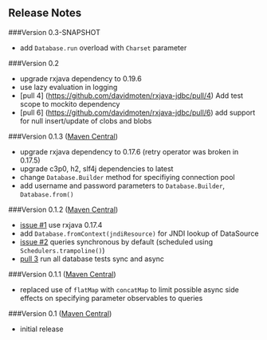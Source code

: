 Release Notes
---------------
###Version 0.3-SNAPSHOT
* add ```Database.run``` overload with ```Charset``` parameter

###Version 0.2
* upgrade rxjava dependency to 0.19.6
* use lazy evaluation in logging
* [pull 4] (https://github.com/davidmoten/rxjava-jdbc/pull/4) Add test scope to mockito dependency
* [pull 6] (https://github.com/davidmoten/rxjava-jdbc/pull/6) add support for null insert/update of clobs and blobs

###Version 0.1.3 ([Maven Central](http://search.maven.org/#artifactdetails%7Ccom.github.davidmoten%7Crxjava-jdbc%7C0.1.3%7Cjar))
* upgrade rxjava dependency to 0.17.6 (retry operator was broken in 0.17.5)
* upgrade c3p0, h2, slf4j dependencies to latest
* change ```Database.Builder``` method for specifiying connection pool
* add username and password parameters to ```Database.Builder```, ```Database.from()```

###Version 0.1.2 ([Maven Central](http://search.maven.org/#artifactdetails%7Ccom.github.davidmoten%7Crxjava-jdbc%7C0.1.2%7Cjar))
* [issue #1](https://github.com/davidmoten/rxjava-jdbc/issues/1) use rxjava 0.17.4
* add ```Database.fromContext(jndiResource)``` for JNDI lookup of DataSource 
* [issue #2](https://github.com/davidmoten/rxjava-jdbc/issues/2) queries synchronous by default (scheduled using ```Schedulers.trampoline()```)
* [pull 3](https://github.com/davidmoten/rxjava-jdbc/pull/3) run all database tests sync and async 

###Version 0.1.1 ([Maven Central](http://search.maven.org/#artifactdetails%7Ccom.github.davidmoten%7Crxjava-jdbc%7C0.1.1%7Cjar))
* replaced use of ```flatMap``` with ```concatMap``` to limit possible async side effects on specifying parameter observables to queries

###Version 0.1 ([Maven Central](http://search.maven.org/#artifactdetails%7Ccom.github.davidmoten%7Crxjava-jdbc%7C0.1%7Cjar))
* initial release
